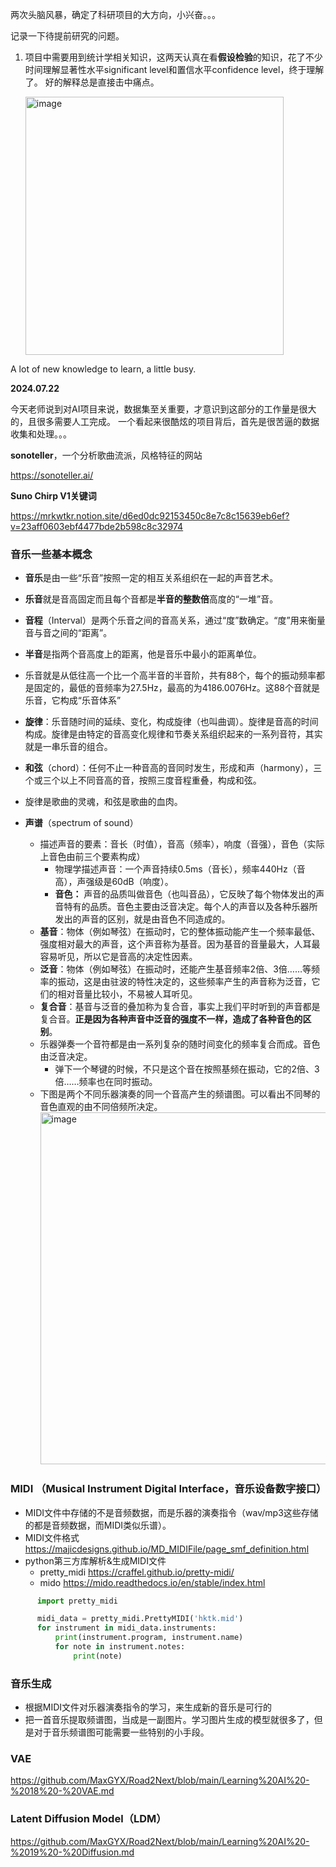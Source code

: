 两次头脑风暴，确定了科研项目的大方向，小兴奋。。。

记录一下待提前研究的问题。
1. 项目中需要用到统计学相关知识，这两天认真在看**假设检验**的知识，花了不少时间理解显著性水平significant level和置信水平confidence level，终于理解了。
   好的解释总是直接击中痛点。
   
   <img width="413" alt="image" src="https://github.com/MaxGYX/Road2Next/assets/158791943/fb4bb75a-6be0-47a2-9081-9f3a6132725d">


A lot of new knowledge to learn, a little busy.


**2024.07.22**

今天老师说到对AI项目来说，数据集至关重要，才意识到这部分的工作量是很大的，且很多需要人工完成。
一个看起来很酷炫的项目背后，首先是很苦逼的数据收集和处理。。。


**sonoteller**，一个分析歌曲流派，风格特征的网站

https://sonoteller.ai/

**Suno Chirp V1关键词**

https://mrkwtkr.notion.site/d6ed0dc92153450c8e7c8c15639eb6ef?v=23aff0603ebf4477bde2b598c8c32974

### 音乐一些基本概念
-   **音乐**是由一些“乐音”按照一定的相互关系组织在一起的声音艺术。
-   **乐音**就是音高固定而且每个音都是**半音的整数倍**高度的“一堆”音。
-   **音程**（Interval）是两个乐音之间的音高关系，通过“度”数确定。“度”用来衡量音与音之间的“距离”。
-   **半音**是指两个音高度上的距离，他是音乐中最小的距离单位。
-   乐音就是从低往高一个比一个高半音的半音阶，共有88个，每个的振动频率都是固定的，最低的音频率为27.5Hz，最高的为4186.0076Hz。这88个音就是乐音，它构成“乐音体系”
-   **旋律**：乐音随时间的延续、变化，构成旋律（也叫曲调）。旋律是音高的时间构成。旋律是由特定的音高变化规律和节奏关系组织起来的一系列音符，其实就是一串乐音的组合。
-   **和弦**（chord）：任何不止一种音高的音同时发生，形成和声（harmony），三个或三个以上不同音高的音，按照三度音程重叠，构成和弦。
-   旋律是歌曲的灵魂，和弦是歌曲的血肉。

-   **声谱**（spectrum of sound）
     -   描述声音的要素：音长（时值），音高（频率），响度（音强），音色（实际上音色由前三个要素构成）
          -   物理学描述声音：一个声音持续0.5ms（音长），频率440Hz（音高），声强级是60dB（响度）。
          -   **音色：** 声音的品质叫做音色（也叫音品），它反映了每个物体发出的声音特有的品质。音色主要由泛音决定。每个人的声音以及各种乐器所发出的声音的区别，就是由音色不同造成的。
     -   **基音**：物体（例如琴弦）在振动时，它的整体振动能产生一个频率最低、强度相对最大的声音，这个声音称为基音。因为基音的音量最大，人耳最容易听见，所以它是音高的决定性因素。
     -   **泛音**：物体（例如琴弦）在振动时，还能产生基音频率2倍、3倍……等频率的振动，这是由驻波的特性决定的，这些频率产生的声音称为泛音，它们的相对音量比较小，不易被人耳听见。
     -   **复合音**：基音与泛音的叠加称为复合音，事实上我们平时听到的声音都是复合音。**正是因为各种声音中泛音的强度不一样，造成了各种音色的区别**。
     -   乐器弹奏一个音符都是由一系列复杂的随时间变化的频率复合而成。音色由泛音决定。
          -   弹下一个琴键的时候，不只是这个音在按照基频在振动，它的2倍、3倍……频率也在同时振动。
     -   下图是两个不同乐器演奏的同一个音高产生的频谱图。可以看出不同琴的音色直观的由不同倍频所决定。
          <img width="563" alt="image" src="https://github.com/user-attachments/assets/be11c833-6b82-4624-b2ce-38c7e42ebde5">

### MIDI （Musical Instrument Digital Interface，音乐设备数字接口）
-   MIDI文件中存储的不是音频数据，而是乐器的演奏指令（wav/mp3这些存储的都是音频数据，而MIDI类似乐谱）。
-   MIDI文件格式
     https://majicdesigns.github.io/MD_MIDIFile/page_smf_definition.html
-   python第三方库解析&生成MIDI文件
      -   pretty_midi https://craffel.github.io/pretty-midi/
      -   mido https://mido.readthedocs.io/en/stable/index.html
   ```python
         import pretty_midi

         midi_data = pretty_midi.PrettyMIDI('hktk.mid')
         for instrument in midi_data.instruments:
             print(instrument.program, instrument.name)
             for note in instrument.notes:
                 print(note)
   ```

### 音乐生成
-   根据MIDI文件对乐器演奏指令的学习，来生成新的音乐是可行的
-   把一首音乐提取频谱图，当成是一副图片。学习图片生成的模型就很多了，但是对于音乐频谱图可能需要一些特别的小手段。

### VAE
https://github.com/MaxGYX/Road2Next/blob/main/Learning%20AI%20-%2018%20-%20VAE.md

### Latent Diffusion Model（LDM）
https://github.com/MaxGYX/Road2Next/blob/main/Learning%20AI%20-%2019%20-%20Diffusion.md
    
   

